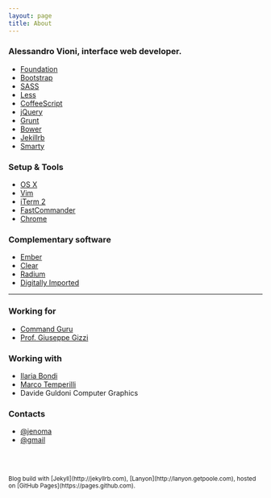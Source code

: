 ```yaml
---
layout: page
title: About
---
```

### Alessandro Vioni, interface web developer.
* [Foundation](http://foundation.zurb.com/)
* [Bootstrap](http://getbootstrap.com/)
* [SASS](http://sass-lang.com/)
* [Less](http://lesscss.org/)
* [CoffeeScript](http://coffeescript.org/)
* [jQuery](http://jquery.com/)
* [Grunt](http://gruntjs.com/)
* [Bower](http://bower.io/)
* [Jekillrb](http://jekyllrb.com/)
* [Smarty](http://www.smarty.net/)

### Setup & Tools
* [OS X](https://www.apple.com/osx/)
* [Vim](http://www.vim.org/)
* [iTerm 2](https://github.com/gnachman/iTerm2)
* [FastCommander](http://osx-fastcommander.appspot.com/)
* [Chrome](https://www.google.com/intl/en/chrome/browser/)

### Complementary software
* [Ember](http://realmacsoftware.com/ember)
* [Clear](http://realmacsoftware.com/clear)
* [Radium](http://catpigstudios.com/)
* [Digitally Imported](http://www.di.fm/)

<hr>

### Working for
* [Command Guru](http://www.commandguru.com)
* [Prof. Giuseppe Gizzi](http://www.endoscopy-colon-explorer.com)

### Working with
* [Ilaria Bondi](http://illustrazionianatomiche.com/)
* [Marco Temperilli](http://gallucca.tumblr.com/)
* Davide Guldoni Computer Graphics


### Contacts
* [@jenoma](https://twitter.com/jenoma)
* [@gmail](mailto:jenoma@gmail.com)

<br><br>

<small>
Blog build with [Jekyll](http://jekyllrb.com), [Lanyon](http://lanyon.getpoole.com), hosted on [GitHub Pages](https://pages.github.com).
</small>
